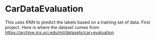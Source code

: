 # CarDataEvaluation

This uses KNN to predict the labels based on a training set of data. First project.
Here is where the dataset comes from: https://archive.ics.uci.edu/ml/datasets/car+evaluation
